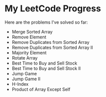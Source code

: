 # My LeetCode Progress

Here are the problems I've solved so far:

- Merge Sorted Array
- Remove Element
- Remove Duplicates from Sorted Array
- Remove Duplicates from Sorted Array II
- Majority Element
- Rotate Array
- Best Time to Buy and Sell Stock
- Best Time to Buy and Sell Stock II
- Jump Game
- Jump Game II
- H-Index
- Product of Array Except Self
